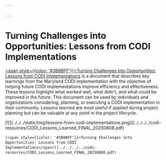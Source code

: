 ```yaml
---

---
```


# Turning Challenges into Opportunities: Lessons from CODI Implementations


[<span style={{color: '#3B8BFF'}}>Turning Challenges into Opportunities:
Lessons from CODI
Implementations</span>](../../../../codi-resources/CODI_Lessons_Learned_FINAL_20250808.pdf)
is a document that describes key learnings from the Maryland CODI
implementation with the objective of helping future CODI implementations
improve efficiency and effectiveness. These lessons highlight what
worked well, what didn't, and what could be improved in the future.
This document can be used by individuals and organizations considering,
planning, or executing a CODI implementation in their community.
Lessons learned are most useful if applied during project planning
but can be valuable at any point in the project lifecycle.

<div style={{width: '250px' }}>
    <div style={{border: "2px solid"}}>
    [![](../../../static/img/lessons-from-codi-implementations.png)](../../../../codi-resources/CODI_Lessons_Learned_FINAL_20250808.pdf)
    </div>

    [<span style={{color: '#3B8BFF'}}>Turning Challenges into
    Opportunities: Lessons from CODI
    Implementations</span>](../../../../codi-resources/CODI_Lessons_Learned_FINAL_20250808.pdf)



</div>
